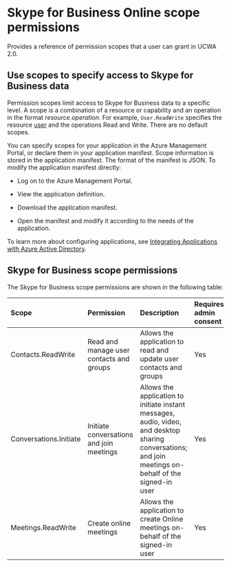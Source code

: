
# Skype for Business Online scope permissions
Provides a reference of permission scopes that a user can grant in UCWA 2.0.



## Use scopes to specify access to Skype for Business data

Permission scopes limit access to Skype for Business data to a specific level. A scope is a combination of a resource or capability and an operation in the format _resource.operation_. For example, `User.ReadWrite` specifies the resource [user](user_ref.md) and the operations Read and Write. There are no default scopes.

You can specify scopes for your application in the Azure Management Portal, or declare them in your application manifest. Scope information is stored in the application manifest. The format of the manifest is JSON. To modify the application manifest directly:


- Log on to the Azure Management Portal.
 
- View the application definition.
 
- Download the application manifest.
 
- Open the manifest and modify it according to the needs of the application.
 
To learn more about configuring applications, see [Integrating Applications with Azure Active Directory](https://azure.microsoft.com/en-us/documentation/articles/active-directory-integrating-applications/).


## Skype for Business scope permissions

The Skype for Business scope permissions are shown in the following table:



|**Scope**|**Permission**|**Description**|**Requires admin consent**|
|:-----|:-----|:-----|:-----|
|Contacts.ReadWrite|Read and manage user contacts and groups|Allows the application to read and update user contacts and groups|Yes|
|Conversations.Initiate|Initiate conversations and join meetings|Allows the application to initiate instant messages, audio, video, and desktop sharing conversations; and join meetings on-behalf of the signed-in user|Yes|
|Meetings.ReadWrite|Create online meetings|Allows the application to create Online meetings on-behalf of the signed-in user|Yes|
